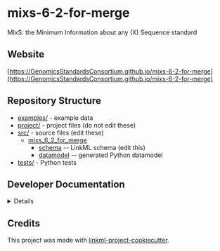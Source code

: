 # mixs-6-2-for-merge

MIxS: the Minimum Information about any (X) Sequence standard

## Website

[https://GenomicsStandardsConsortium.github.io/mixs-6-2-for-merge](https://GenomicsStandardsConsortium.github.io/mixs-6-2-for-merge)

## Repository Structure

* [examples/](examples/) - example data
* [project/](project/) - project files (do not edit these)
* [src/](src/) - source files (edit these)
  * [mixs_6_2_for_merge](src/mixs_6_2_for_merge)
    * [schema](src/mixs_6_2_for_merge/schema) -- LinkML schema
      (edit this)
    * [datamodel](src/mixs_6_2_for_merge/datamodel) -- generated
      Python datamodel
* [tests/](tests/) - Python tests

## Developer Documentation

<details>
Use the `make` command to generate project artefacts:

* `make all`: make everything
* `make deploy`: deploys site
</details>

## Credits

This project was made with
[linkml-project-cookiecutter](https://github.com/linkml/linkml-project-cookiecutter).
